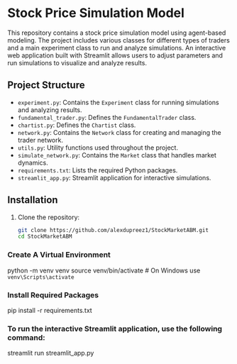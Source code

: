 # Stock Price Simulation Model

This repository contains a stock price simulation model using agent-based modeling. The project includes various classes for different types of traders and a main experiment class to run and analyze simulations. An interactive web application built with Streamlit allows users to adjust parameters and run simulations to visualize and analyze results.

## Project Structure

- `experiment.py`: Contains the `Experiment` class for running simulations and analyzing results.
- `fundamental_trader.py`: Defines the `FundamentalTrader` class.
- `chartist.py`: Defines the `Chartist` class.
- `network.py`: Contains the `Network` class for creating and managing the trader network.
- `utils.py`: Utility functions used throughout the project.
- `simulate_network.py`: Contains the `Market` class that handles market dynamics.
- `requirements.txt`: Lists the required Python packages.
- `streamlit_app.py`: Streamlit application for interactive simulations.


## Installation

1. Clone the repository:
   ```bash
   git clone https://github.com/alexdupreez1/StockMarketABM.git
   cd StockMarketABM

### Create A Virtual Environment

python -m venv venv
source venv/bin/activate  # On Windows use `venv\Scripts\activate`

### Install Required Packages

pip install -r requirements.txt

### To run the interactive Streamlit application, use the following command:
streamlit run streamlit_app.py

